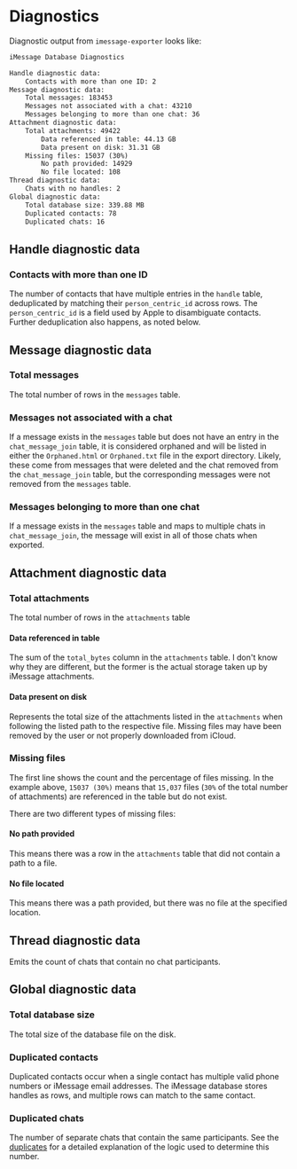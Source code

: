 # Diagnostics

Diagnostic output from `imessage-exporter` looks like:

```txt
iMessage Database Diagnostics

Handle diagnostic data:
    Contacts with more than one ID: 2
Message diagnostic data:
    Total messages: 183453
    Messages not associated with a chat: 43210
    Messages belonging to more than one chat: 36
Attachment diagnostic data:
    Total attachments: 49422
        Data referenced in table: 44.13 GB
        Data present on disk: 31.31 GB
    Missing files: 15037 (30%)
        No path provided: 14929
        No file located: 108
Thread diagnostic data:
    Chats with no handles: 2
Global diagnostic data:
    Total database size: 339.88 MB
    Duplicated contacts: 78
    Duplicated chats: 16
```

## Handle diagnostic data

### Contacts with more than one ID

The number of contacts that have multiple entries in the `handle` table, deduplicated by matching their `person_centric_id` across rows. The `person_centric_id` is a field used by Apple to disambiguate contacts. Further deduplication also happens, as noted below.

## Message diagnostic data

### Total messages

The total number of rows in the `messages` table.

### Messages not associated with a chat

If a message exists in the `messages` table but does not have an entry in the `chat_message_join` table, it is considered orphaned and will be listed in either the `Orphaned.html` or `Orphaned.txt` file in the export directory. Likely, these come from messages that were deleted and the chat removed from the `chat_message_join` table, but the corresponding messages were not removed from the `messages` table.

### Messages belonging to more than one chat

If a message exists in the `messages` table and maps to multiple chats in `chat_message_join`, the message will exist in all of those chats when exported.

## Attachment diagnostic data

### Total attachments

The total number of rows in the `attachments` table

#### Data referenced in table

The sum of the `total_bytes` column in the `attachments` table. I don't know why they are different, but the former is the actual storage taken up by iMessage attachments.

#### Data present on disk

Represents the total size of the attachments listed in the `attachments` when following the listed path to the respective file. Missing files may have been removed by the user or not properly downloaded from iCloud.

### Missing files

The first line shows the count and the percentage of files missing. In the example above, `15037 (30%)` means that `15,037` files (`30%` of the total number of attachments) are referenced in the table but do not exist.

There are two different types of missing files:

#### No path provided

This means there was a row in the `attachments` table that did not contain a path to a file.

#### No file located

This means there was a path provided, but there was no file at the specified location.

## Thread diagnostic data

Emits the count of chats that contain no chat participants.

## Global diagnostic data

### Total database size

The total size of the database file on the disk.

### Duplicated contacts

Duplicated contacts occur when a single contact has multiple valid phone numbers or iMessage email addresses. The iMessage database stores handles as rows, and multiple rows can match to the same contact.

### Duplicated chats

The number of separate chats that contain the same participants. See the [duplicates](/docs/tables/duplicates.md) for a detailed explanation of the logic used to determine this number.

